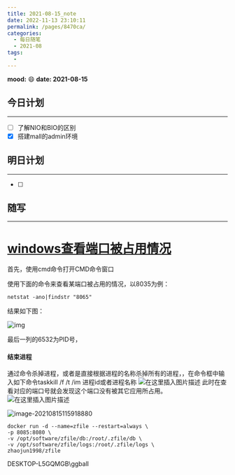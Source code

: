 ```yaml
---
title: 2021-08-15_note
date: 2022-11-13 23:10:11
permalink: /pages/8470ca/
categories:
  - 每日随笔
  - 2021-08
tags:
  - 
---
```

**mood:** :smile:  																		**date: 2021-08-15**  
## 今日计划  
------
- [ ]  了解NIO和BIO的区别
- [x]  搭建mall的admin环境
## 明日计划  
------
- [ ]  
## 随写 
------

# [windows查看端口被占用情况](https://www.cnblogs.com/codecat/p/12076186.html)

首先，使用cmd命令打开CMD命令窗口

使用下面的命令来查看某端口被占用的情况，以8035为例：

```
netstat -ano|findstr "8065"
```

结果如下图：

![img](https://img.ggball.top/picGo/24973-20191221102351293-1873234866.png)

最后一列的6532为PID号，

#### 结束进程

通过命令杀掉进程，或者是直接根据进程的名称杀掉所有的进程，，在命令框中输入如下命令taskkill /f /t /im 进程id或者进程名称
![在这里插入图片描述](https://img-blog.csdnimg.cn/20200402192607187.png)
此时在查看对应的端口号就会发现这个端口没有被其它应用所占用。
![在这里插入图片描述](https://img.ggball.top/picGo/20200402192847436.png)

![image-20210815115918880](https://img.ggball.top/picGo/image-20210815115918880.png)

```
docker run -d --name=zfile --restart=always \ 
-p 8085:8080 \
-v /opt/software/zfile/db:/root/.zfile/db \
-v /opt/software/zfile/logs:/root/.zfile/logs \
zhaojun1998/zfile
```

DESKTOP-L5GQMGB\ggball
